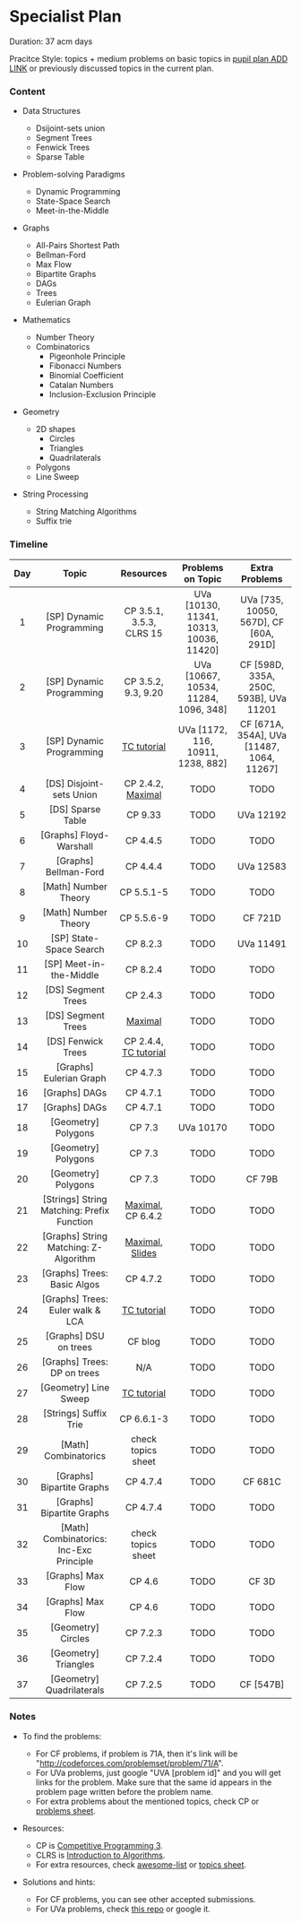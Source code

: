# Specialist Plan

Duration: 37 acm days

Pracitce Style: topics + medium problems on basic topics in [pupil plan ADD LINK]() or previously discussed topics in the current plan.

### Content

- Data Structures
    - Dsijoint-sets union
    - Segment Trees
    - Fenwick Trees
    - Sparse Table
    
- Problem-solving Paradigms
    - Dynamic Programming
    - State-Space Search
    - Meet-in-the-Middle
    
- Graphs
    - All-Pairs Shortest Path
    - Bellman-Ford
    - Max Flow
    - Bipartite Graphs
    - DAGs
    - Trees
    - Eulerian Graph

- Mathematics
    - Number Theory
    - Combinatorics
        - Pigeonhole Principle
        - Fibonacci Numbers
        - Binomial Coefficient
        - Catalan Numbers
        - Inclusion-Exclusion Principle
    
- Geometry
    - 2D shapes
        - Circles
        - Triangles
        - Quadrilaterals
    - Polygons
    - Line Sweep

- String Processing
    - String Matching Algorithms
    - Suffix trie
    
### Timeline

| Day           | Topic         | Resources  | Problems on Topic | Extra Problems |
| :-----------: |:-------------:| :---------:|:-----------------:|:--------------:|
| 1 | [SP] Dynamic Programming | CP 3.5.1, 3.5.3, CLRS 15 | UVa [10130, 11341, 10313, 10036, 11420] | UVa [735, 10050, 567D], CF [60A, 291D] |
| 2 | [SP] Dynamic Programming | CP 3.5.2, 9.3, 9.20 |  UVa [10667, 10534, 11284, 1096, 348] | CF [598D, 335A, 250C, 593B], UVa 11201 |
| 3 | [SP] Dynamic Programming | [TC tutorial](https://www.topcoder.com/community/data-science/data-science-tutorials/dynamic-programming-from-novice-to-advanced/) | UVa [1172, 116, 10911, 1238, 882] | CF [671A, 354A], UVa [11487, 1064, 11267] |
| 4 | [DS] Disjoint-sets Union | CP 2.4.2,	[Maximal](http://e-maxx.ru/algo/dsu) |  TODO | TODO |
| 5 | [DS] Sparse Table | CP 9.33 |  TODO | UVa 12192 |
| 6 | [Graphs] Floyd-Warshall | CP 4.4.5 |  TODO | TODO |
| 7 | [Graphs] Bellman-Ford | CP 4.4.4 |  TODO | UVa 12583 |
| 8 | [Math] Number Theory | CP 5.5.1-5 |  TODO | TODO |
| 9 | [Math] Number Theory | CP 5.5.6-9 |  TODO | CF 721D |
| 10 | [SP] State-Space Search | CP 8.2.3 |  TODO | UVa 11491 |
| 11 | [SP] Meet-in-the-Middle | CP 8.2.4 |  TODO | TODO |
| 12 | [DS] Segment Trees | CP 2.4.3 |  TODO | TODO |
| 13 | [DS] Segment Trees | [Maximal](http://e-maxx.ru/algo/segment_tree) |  TODO | TODO |
| 14 | [DS] Fenwick Trees | CP 2.4.4, [TC tutorial](https://www.topcoder.com/community/data-science/data-science-tutorials/binary-indexed-trees) |  TODO | TODO |
| 15 | [Graphs] Eulerian Graph | CP 4.7.3 |  TODO | TODO |
| 16 | [Graphs] DAGs | CP 4.7.1 |  TODO | TODO |
| 17 | [Graphs] DAGs | CP 4.7.1 |  TODO | TODO |
| 18 | [Geometry] Polygons | CP 7.3 |  UVa 10170 | TODO |
| 19 | [Geometry] Polygons | CP 7.3 |  TODO | TODO |
| 20 | [Geometry] Polygons | CP 7.3 |  TODO | CF 79B |
| 21 | [Strings] String Matching: Prefix Function | [Maximal](http://e-maxx.ru/algo/prefix_function), CP 6.4.2 |  TODO | TODO |
| 22 | [Graphs] String Matching: Z-Algorithm | [Maximal](http://e-maxx.ru/algo/z_function), [Slides](https://drive.google.com/file/d/0B5oUbKPT4g_ETDBERy11NDBxemc/view?usp=sharing) |  TODO | TODO |
| 23 | [Graphs] Trees: Basic Algos | CP 4.7.2 |  TODO | TODO |
| 24 | [Graphs] Trees: Euler walk & LCA | [TC tutorial](https://www.topcoder.com/community/data-science/data-science-tutorials/range-minimum-query-and-lowest-common-ancestor/) |  TODO | TODO |
| 25 | [Graphs] DSU on trees | CF blog |  TODO | TODO |
| 26 | [Graphs] Trees: DP on trees | N/A |  TODO | TODO |
| 27 | [Geometry] Line Sweep | [TC tutorial](https://www.topcoder.com/community/data-science/data-science-tutorials/line-sweep-algorithms/) |  TODO | TODO |
| 28 | [Strings] Suffix Trie | CP 6.6.1-3 |  TODO | TODO |
| 29 | [Math] Combinatorics| check topics sheet |  TODO | TODO |
| 30 | [Graphs] Bipartite Graphs | CP 4.7.4 |  TODO | CF 681C |
| 31 | [Graphs] Bipartite Graphs | CP 4.7.4 |  TODO | TODO |
| 32 | [Math] Combinatorics: Inc-Exc Principle | check topics sheet |  TODO | TODO |
| 33 | [Graphs] Max Flow | CP 4.6 |  TODO | CF 3D |
| 34 | [Graphs] Max Flow | CP 4.6 |  TODO | TODO |
| 35 | [Geometry] Circles | CP 7.2.3 |  TODO | TODO |
| 36 | [Geometry] Triangles | CP 7.2.4 |  TODO | TODO |
| 37 | [Geometry] Quadrilaterals | CP 7.2.5 | TODO | CF [547B] |

### Notes
- To find the problems:
    - For CF problems, if problem is 71A, then it's link will be "http://codeforces.com/problemset/problem/71/A".
    - For UVa problems, just google "UVA [problem id]" and you will get links for the problem. Make sure that the same id appears in the problem page written before the problem name.
    - For extra problems about the mentioned topics, check CP or [problems sheet](https://docs.google.com/spreadsheets/d/1blSbPr1pAFZSzlAi2IVdTeytz2yO7Ejx9SeQWOSxY0w).
    
- Resources:
    - CP is [Competitive Programming 3](https://cpbook.net/).
    - CLRS is [Introduction to Algorithms](https://mitpress.mit.edu/books/introduction-algorithms).
    - For extra resources, check [awesome-list](https://github.com/lnishan/awesome-competitive-programming) or [topics sheet](https://docs.google.com/spreadsheets/d/1tLEm58_2bQgM7qhATSjN0fGbdLLtaOCjUFnTGniHbjI).
    
- Solutions and hints:
    - For CF problems, you can see other accepted submissions.
    - For UVa problems, check [this repo](https://github.com/AhmadElsagheer/UVa-Solutions) or google it.
    
